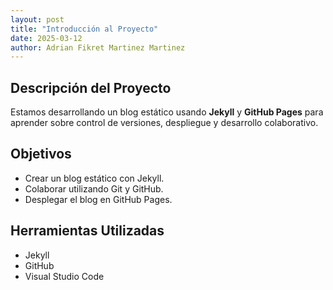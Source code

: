 ```yaml
---
layout: post
title: "Introducción al Proyecto"
date: 2025-03-12
author: Adrian Fikret Martinez Martinez
---
```


## Descripción del Proyecto

Estamos desarrollando un blog estático usando **Jekyll** y **GitHub Pages** para aprender sobre control de versiones, despliegue y desarrollo colaborativo.

## Objetivos

- Crear un blog estático con Jekyll.
- Colaborar utilizando Git y GitHub.
- Desplegar el blog en GitHub Pages.

## Herramientas Utilizadas

- Jekyll
- GitHub
- Visual Studio Code
